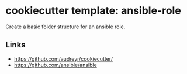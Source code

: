 # cookiecutter template: ansible-role

Create a basic folder structure for an ansible role.

## Links

- <https://github.com/audreyr/cookiecutter/>
- <https://github.com/ansible/ansible>
